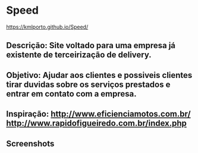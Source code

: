 # Speed
https://kmlporto.github.io/Speed/
## Descrição: Site voltado para uma empresa já existente de terceirização de delivery.
## Objetivo: Ajudar aos clientes e possiveis clientes tirar duvidas sobre os serviços prestados e entrar em contato com a empresa.
## Inspiração: http://www.eficienciamotos.com.br/  http://www.rapidofigueiredo.com.br/index.php
## Screenshots 
